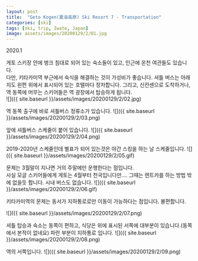 ```yaml
---
layout: post
title:  "Geto Kogen(夏油高原) Ski Resort 7 - Transportation"
categories: [ski]
tags: [ski, trip, Iwate, Japan]
image: assets/images/20200129/2/01.jpg
---
```


2020.1

게토 스키장 안에 벙크 침대로 되어 있는 숙소들이 있고, 인근에 온천 여관들도 있습니다.  
다만,  키타카미역 부근에서 숙식을 해결하는 것이 가성비가 좋습니다.
셔틀 버스는 아래 지도 왼편 위에서 표시되어 있는 호텔마다 정차합니다.
그리고, 신칸센으로 도착하거나, 역 동쪽에 머무는 스키어들은 역 광장에서 탑승하게 됩니다.  
![]({{ site.baseurl }}/assets/images/20200129/2/02.jpg)

역 동쪽 출구에 바로 셔틀버스 정류소가 있습니다.
![]({{ site.baseurl }}/assets/images/20200129/2/03.png)

앞에 셔틀버스 스케줄이 붙어 있습니다.
![]({{ site.baseurl }}/assets/images/20200129/2/04.png)

2019-2020년 스케줄인데 별표가 되어 있는것은 야간 스킹을 하는 날 스케줄입니다.
![]({{ site.baseurl }}/assets/images/20200129/2/05.gif)

문제는 3월말이 지나면 거의 주말에만 운행한다는 점입니다.    
사실 모글 스키어들에게 게토는 4월부터 천국입니다만....
그때는 렌트카를 하는 방법 밖에 없을듯 합니다. 
시내 버스도 없습니다.
![]({{ site.baseurl }}/assets/images/20200129/2/06.gif)

키타카미역의 문제는 동서가 지하통로로만 이동이 가능하다는 점입니다.
불편합니다.

![]({{ site.baseurl }}/assets/images/20200129/2/07.png)


셔틀 탑승과 숙소는 동쪽이 편하고, 식당은 위에 표시된 서쪽에 대부분이 있습니다.(동쪽에서 본적이 없네요)
파란 부분이 지하통로 입니다.
![]({{ site.baseurl }}/assets/images/20200129/2/08.png)

역의 서쪽입니다.
![]({{ site.baseurl }}/assets/images/20200129/2/09.png)

